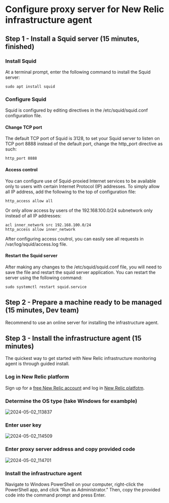 # Configure proxy server for New Relic infrastructure agent
## Step 1 - Install a Squid server (15 minutes, finished)
### Install Squid
At a terminal prompt, enter the following command to install the Squid server:
```
sudo apt install squid
```
### Configure Squid
Squid is configured by editing directives in the /etc/squid/squid.conf configuration file.
#### Change TCP port
The default TCP port of Squid is 3128, to set your Squid server to listen on TCP port 8888 instead of the default port, change the http_port directive as such:
```
http_port 8888
```
#### Access control
You can configure use of Squid-proxied Internet services to be available only to users with certain Internet Protocol (IP) addresses. To simply allow all IP address, add the following to the top of configuration file:
```
http_access allow all
```
Or only allow access by users of the 192.168.100.0/24 subnetwork only instead of all IP addresses:
```
acl inner_network src 192.168.100.0/24
http_access allow inner_network
```
After configuring access coutrol, you can easily see all requests in /var/log/squid/access.log file.
#### Restart the Squid server
After making any changes to the /etc/squid/squid.conf file, you will need to save the file and restart the squid server application. You can restart the server using the following command:
```
sudo systemctl restart squid.service
```
## Step 2 - Prepare a machine ready to be managed (15 minutes, Dev team)
Recommend to use an online server for installing the infrastructure agent.
## Step 3 - Install the infrastructure agent (15 minutes)
The quickest way to get started with New Relic infrastructure monitoring agent is through guided install.
### Log in New Relic platform
Sign up for a [free New Relic account](https://newrelic.com/signup) and log in [New Relic platfotm](https://one.newrelic.com).
### Determine the OS type (take Windows for exambple)
![2024-05-02_113837](https://github.com/mars0426/NewRelic/assets/42570850/3d6c1ef1-6f1d-429a-b1e0-aeee877daaa5)
### Enter user key
![2024-05-02_114509](https://github.com/mars0426/NewRelic/assets/42570850/8c720e1d-5e71-4cbc-bc5a-522e62717f25)
### Enter proxy server address and copy provided code
![2024-05-02_114701](https://github.com/mars0426/NewRelic/assets/42570850/390f06e6-4542-4279-9765-7cee56c6f428)
### Install the infrastructure agent
Navigate to Windows PowerShell on your computer, right-click the PowerShell app, and click “Run as Administrator.” Then, copy the provided code into the command prompt and press Enter.

